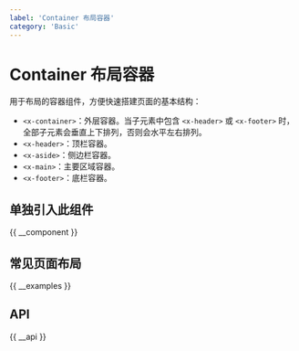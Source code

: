 ```yaml
---
label: 'Container 布局容器'
category: 'Basic'
---
```


# Container 布局容器

用于布局的容器组件，方便快速搭建页面的基本结构：

- `<x-container>`：外层容器。当子元素中包含 `<x-header>` 或 `<x-footer>` 时，全部子元素会垂直上下排列，否则会水平左右排列。
- `<x-header>`：顶栏容器。
- `<x-aside>`：侧边栏容器。
- `<x-main>`：主要区域容器。
- `<x-footer>`：底栏容器。

## 单独引入此组件

{{ __component }}

## 常见页面布局

{{ __examples }}

## API

{{ __api }}
